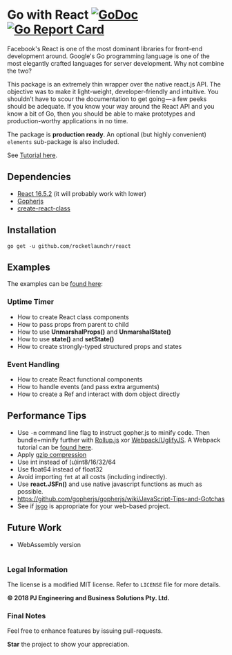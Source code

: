 Go with React [![GoDoc](http://godoc.org/github.com/rocketlaunchr/react?status.svg)](http://godoc.org/github.com/rocketlaunchr/react) [![Go Report Card](https://goreportcard.com/badge/github.com/rocketlaunchr/react)](https://goreportcard.com/report/github.com/rocketlaunchr/react)
===============

Facebook's React is one of the most dominant libraries for front-end development around. Google's Go programming language is one of the most elegantly crafted languages for server development. Why not combine the two?

This package is an extremely thin wrapper over the native react.js API. The objective was to make it light-weight, developer-friendly and intuitive. You shouldn’t have to scour the documentation to get going — a few peeks should be adequate. If you know your way around the React API and you know a bit of Go, then you should be able to make prototypes and production-worthy applications in no time. 

The package is **production ready**. An optional (but highly convenient) `elements` sub-package is also included.

See [Tutorial here](https://medium.com/@rocketlaunchr.cloud/go-with-react-de5ee4f01df9).

## Dependencies

* [React 16.5.2](https://www.npmjs.com/package/react) (it will probably work with lower)
* [Gopherjs](https://github.com/gopherjs/gopherjs)
* [create-react-class](https://www.npmjs.com/package/create-react-class)

## Installation

```
go get -u github.com/rocketlaunchr/react
```

## Examples

The examples can be [found here](https://github.com/rocketlaunchr/react/tree/master/examples):
### Uptime Timer

* How to create React class components
* How to pass props from parent to child
* How to use **UnmarshalProps()** and **UnmarshalState()**
* How to use **state()** and **setState()**
* How to create strongly-typed structured props and states

### Event Handling

* How to create React functional components
* How to handle events (and pass extra arguments)
* How to create a Ref and interact with dom object directly

## Performance Tips

* Use `-m` command line flag to instruct gopher.js to minify code. Then bundle+minify further with [Rollup.js](https://rollupjs.org) xor [Webpack/UglifyJS](https://github.com/gopherjs/gopherjs/issues/136). A Webpack tutorial can be [found here](https://medium.com/ag-grid/webpack-tutorial-understanding-how-it-works-f73dfa164f01).
* Apply [gzip compression](https://en.wikipedia.org/wiki/HTTP_compression)
* Use int instead of (u)int8/16/32/64
* Use float64 instead of float32
* Avoid importing `fmt` at all costs (including indirectly).
* Use **react.JSFn()** and use native javascript functions as much as possible.
* https://github.com/gopherjs/gopherjs/wiki/JavaScript-Tips-and-Gotchas
* See if [jsgo](https://github.com/dave/jsgo) is appropriate for your web-based project.

## Future Work

* WebAssembly version

#

### Legal Information

The license is a modified MIT license. Refer to `LICENSE` file for more details.

**© 2018 PJ Engineering and Business Solutions Pty. Ltd.**

### Final Notes

Feel free to enhance features by issuing pull-requests.

**Star** the project to show your appreciation.
